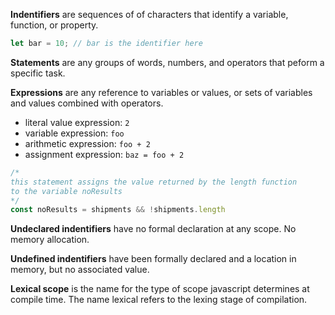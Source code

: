 **Indentifiers** are sequences of of characters that identify a variable, function, or property.
```javascript
let bar = 10; // bar is the identifier here
```

**Statements** are any groups of words, numbers, and operators that peform a specific task.

**Expressions** are any reference to variables or values, or sets of variables and values combined with operators.
  - literal value expression: `2`
  - variable expression: `foo`
  - arithmetic expression: `foo + 2`
  - assignment expression: `baz = foo + 2`

```javascript
/*
this statement assigns the value returned by the length function
to the variable noResults
*/
const noResults = shipments && !shipments.length
```

**Undeclared indentifiers** have no formal declaration at any scope. No memory allocation.

**Undefined indentifiers** have been formally declared and a location in memory, but no associated value.

**Lexical scope** is the name for the type of scope javascript determines at compile time. The name lexical refers to the lexing stage of compilation.